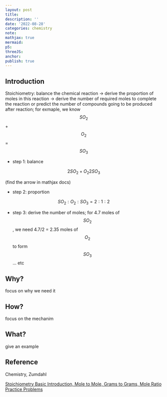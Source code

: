 ```yaml
---
layout: post
title:
description: ''
date: '2022-08-28'
categories: chemistry
note:
mathjax: true
mermaid:
p5:
threeJS:
anchor:
publish: true
---
```


## Introduction

Stoichiometry: balance the chemical reaction -> derive the proportion of moles in this reaction -> derive the number of required moles to complete the reaction or predict the number of compounds going to be produced after reaction; for exmaple, we know $$SO_2$$ + $$O_2$$ = $$SO_3$$

* step 1: balance

$$2SO_2 + O_2  2SO_3$$

(find the arrow in mathjax docs)

* step 2: proportion

$$SO_2 : O_2 : SO_3 = 2 : 1 : 2$$

* step 3: derive the number of moles; for 4.7 moles of $$SO_2$$, we need 4.7/2 = 2.35 moles of $$O_2$$ to form $$SO_3$$ ... etc

## Why?

focus on why we need it

## How?

focus on the mechanim

## What?

give an example

## Reference

Chemistry, Zumdahl

[Stoichiometry Basic Introduction, Mole to Mole, Grams to Grams, Mole Ratio Practice Problems](https://www.youtube.com/watch?v=7Cfq0ilw7ps)
